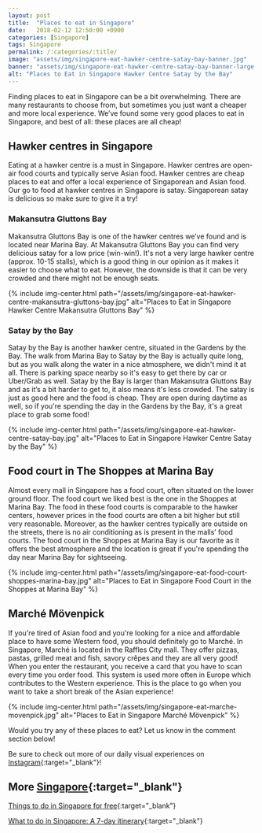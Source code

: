 ```yaml
---
layout: post
title:  "Places to eat in Singapore"
date:   2018-02-12 12:50:00 +0900
categories: [Singapore] 
tags: Singapore
permalink: /:categories/:title/
image: "assets/img/singapore-eat-hawker-centre-satay-bay-banner.jpg"
banner: "assets/img/singapore-eat-hawker-centre-satay-bay-banner-large.jpg"
alt: "Places to Eat in Singapore Hawker Centre Satay by the Bay"
---
```


Finding places to eat in Singapore can be a bit overwhelming. There are many restaurants to choose from, but sometimes you just want a cheaper and more local experience. We’ve found some very good places to eat in Singapore, and best of all: these places are all cheap! 

## Hawker centres in Singapore

Eating at a hawker centre is a must in Singapore. Hawker centres are open-air food courts and typically serve Asian food. Hawker centres are cheap places to eat and offer a local experience of Singaporean and Asian food. Our go to food at hawker centres in Singapore is satay. Singaporean satay is delicious so make sure to give it a try!

### Makansutra Gluttons Bay

Makansutra Gluttons Bay is one of the hawker centres we’ve found and is located near Marina Bay. At Makansutra Gluttons Bay you can find very delicious satay for a low price (win-win!). It's not a very large hawker centre (approx. 10-15 stalls), which is a good thing in our opinion as it makes it easier to choose what to eat. However, the downside is that it can be very crowded and there might not be enough seats. 

{% include img-center.html path="/assets/img/singapore-eat-hawker-centre-makansutra-gluttons-bay.jpg" alt="Places to Eat in Singapore Hawker Centre Makansutra Gluttons Bay" %}

### Satay by the Bay

Satay by the Bay is another hawker centre, situated in the Gardens by the Bay. The walk from Marina Bay to Satay by the Bay is actually quite long, but as you walk along the water in a nice atmosphere, we didn't mind it at all. There is parking space nearby so it's easy to get there by car or Uber/Grab as well. Satay by the Bay is larger than Makansutra Gluttons Bay and as it’s a bit harder to get to, it also means it's less crowded. The satay is just as good here and the food is cheap. They are open during daytime as well, so if you're spending the day in the Gardens by the Bay, it's a great place to grab some food! 

{% include img-center.html path="/assets/img/singapore-eat-hawker-centre-satay-bay.jpg" alt="Places to Eat in Singapore Hawker Centre Satay by the Bay" %}

## Food court in The Shoppes at Marina Bay

Almost every mall in Singapore has a food court, often situated on the lower ground floor. The food court we liked best is the one in the Shoppes at Marina Bay. The food in these food courts is comparable to the hawker centers, however prices in the food courts are often a bit higher but still very reasonable. Moreover, as the hawker centres typically are outside on the streets, there is no air conditioning as is present in the malls’ food courts. The food court in the Shoppes at Marina Bay is our favorite as it offers the best atmosphere and the location is great if you're spending the day near Marina Bay for sightseeing. 

{% include img-center.html path="/assets/img/singapore-eat-food-court-shoppes-marina-bay.jpg" alt="Places to Eat in Singapore Food Court in the Shoppes at Marina Bay" %}

## Marché Mövenpick

If you're tired of Asian food and you're looking for a nice and affordable place to have some Western food, you should definitely go to Marché. In Singapore, Marché is located in the Raffles City mall. They offer pizzas, pastas, grilled meat and fish, savory crêpes and they are all very good! When you enter the restaurant, you receive a card that you have to scan every time you order food. This system is used more often in Europe which contributes to the Western experience. This is the place to go when you want to take a short break of the Asian experience!

{% include img-center.html path="/assets/img/singapore-eat-marche-movenpick.jpg" alt="Places to Eat in Singapore Marché Mövenpick" %}

Would you try any of these places to eat? Let us know in the comment section below! 

Be sure to check out more of our daily visual experiences on [Instagram][instagram]{:target="_blank"}!

## More [Singapore][singapore]{:target="_blank"}

[Things to do in Singapore for free][Free Things to do in Singapore]{:target="_blank"}    

[What to do in Singapore: A 7-day itinerary][What to do in Singapore 7-day itinerary]{:target="_blank"}    

[instagram]: https://instagram.com/kipamojo
[singapore]: https://kipamojo.world/tags.html#singapore

[Free Things to do in Singapore]: https://kipamojo.world/singapore/Things-to-do-in-Singapore-for-free/
[What to do in Singapore 7-day itinerary]: https://kipamojo.world/singapore/What-to-do-in-Singapore-A-7-day-itinerary/
